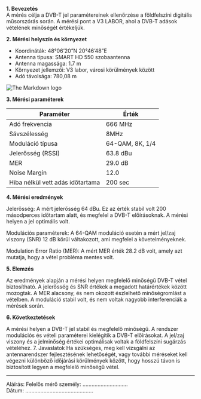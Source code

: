 **1. Bevezetés**   
A mérés célja a DVB-T jel paramétereinek ellenőrzése a földfelszíni digitális műsorszórás során. A mérési pont a V3 LABOR, ahol a DVB-T adások vételének minőségét értékeljük.

**2. Mérési helyszín és környezet**
- Koordináták: 48°06’20”N 20°46’48”E
- Antenna típusa: SMART HD 550 szobaantenna
- Antenna magassága: 1.7 m
- Környezet jellemzői: V3 labor, városi körülmények között
- Adó távolsága: 780,08 m

![The Markdown logo](https://sandorpeteer.github.io/tavkozles/img/map.png)

**3. Mérési paraméterek**  

| Paraméter	| Érték |
|------------|---------|
 Adó frekvencia | 666 MHz |
 Sávszélesség |	8MHz |
 Moduláció típusa |	64-QAM, 8K, 1/4 |
 Jelerősség (RSSI) |	63.8 dBu |
MER	| 29.0 dB |
Noise Margin |	12.0 |
Hiba nélkül vett adás időtartama	| 200 sec |


**4. Mérési eredmények**  

Jelerősség: A mért jelerősség 64 dBu. Ez az érték stabil volt 200 másodperces időtartam alatt, és megfelel a DVB-T előírásoknak. A mérési helyen a jel optimális volt.

Modulációs paraméterek: A 64-QAM moduláció esetén a mért jel/zaj viszony (SNR) 12 dB körül váltakozott, ami megfelel a követelményeknek.

Modulation Error Ratio (MER): A mért MER érték 28.2 dB volt, amely azt mutatja, hogy a vétel probléma mentes volt.

**5. Elemzés**  

Az eredmények alapján a mérési helyen megfelelő minőségű DVB-T vétel biztosítható. A jelerősség és SNR értékek a megadott határértékek között mozogtak. A MER alacsony, és nem okozott észlelhető minőségromlást a vételben. A moduláció stabil volt, és nem voltak nagyobb interferenciák a mérések során.

**6. Következtetések** 

A mérési helyen a DVB-T jel stabil és megfelelő minőségű.
A rendszer modulációs és vételi paraméterei kielégítik a DVB-T előírásokat.
A jel/zaj viszony és a jelminőség értékei optimálisak voltak a földfelszíni sugárzás vételéhez.
7. Javaslatok
Ha szükséges, meg kell vizsgálni az antennarendszer fejlesztésének lehetőségét, vagy további méréseket kell végezni különböző időjárási körülmények között, hogy hosszú távon is biztosított legyen a megfelelő minőségű vétel.

---

Aláírás:
Felelős mérő személy: …………………………  
Dátum: ………………………………………
